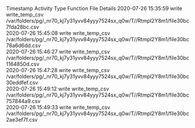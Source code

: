 Timestamp	Activity Type	Function	File	Details
2020-07-26 15:35:59	write	write_temp_csv	/var/folders/pg/_nr70_kj7y31yvv84yyy7524sx_q0w/T//Rtmpl2Y8m1/file30bc7fda28bc.csv	
2020-07-26 15:45:08	write	write_temp_csv	/var/folders/pg/_nr70_kj7y31yvv84yyy7524sx_q0w/T//Rtmpl2Y8m1/file30bc78a6d6dd.csv	
2020-07-26 15:46:27	write	write_temp_csv	/var/folders/pg/_nr70_kj7y31yvv84yyy7524sx_q0w/T//Rtmpl2Y8m1/file30bc1164850d.csv	
2020-07-26 15:47:28	write	write_temp_csv	/var/folders/pg/_nr70_kj7y31yvv84yyy7524sx_q0w/T//Rtmpl2Y8m1/file30bc30eddfef.csv	
2020-07-26 15:49:12	write	write_temp_csv	/var/folders/pg/_nr70_kj7y31yvv84yyy7524sx_q0w/T//Rtmpl2Y8m1/file30bc757844a9.csv	
2020-07-26 15:49:33	write	write_temp_csv	/var/folders/pg/_nr70_kj7y31yvv84yyy7524sx_q0w/T//Rtmpl2Y8m1/file30bc2ae3ef7f.csv	
